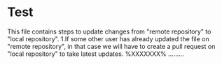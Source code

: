 # Test
This file contains steps to update changes from "remote repository" to "local repository".
1.If some other user has already updated the file on "remote repository", in that case we will have to create a pull request on "local
repository" to take latest updates.
%XXXXXXX%
.........
